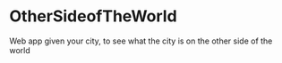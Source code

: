 # OtherSideofTheWorld
Web app given your city, to see what the city is on the other side of the world
